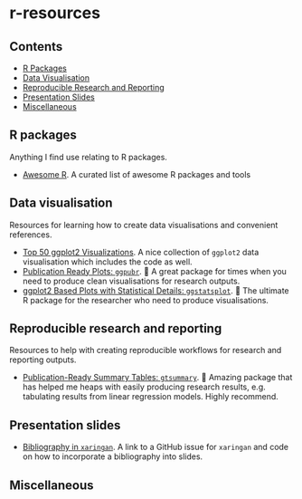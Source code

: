 # r-resources

## **Contents**

- [R Packages](#r-packages)
- [Data Visualisation](#data-visualisation)
- [Reproducible Research and Reporting](#reproducible-research-and-reporting)
- [Presentation Slides](#presentation-slides)
- [Miscellaneous](#miscellaneous)

## R packages

Anything I find use relating to R packages.

- [Awesome R](https://github.com/qinwf/awesome-R). A curated list of awesome R packages and tools

## Data visualisation

Resources for learning how to create data visualisations and convenient references.

- [Top 50 ggplot2 Visualizations](http://r-statistics.co/Top50-Ggplot2-Visualizations-MasterList-R-Code.html). A nice collection of `ggplot2` data visualisation which includes the code as well.
- [Publication Ready Plots: `ggpubr`](http://www.sthda.com/english/articles/24-ggpubr-publication-ready-plots/). :blue_heart: A great package for times when you need to produce clean visualisations for research outputs.
- [ggplot2 Based Plots with Statistical Details: `ggstatsplot`](https://indrajeetpatil.github.io/ggstatsplot/). :blue_heart: The ultimate R package for the researcher who need to produce visualisations.

## Reproducible research and reporting

Resources to help with creating reproducible workflows for research and reporting outputs.

- [Publication-Ready Summary Tables: `gtsummary`](http://www.danieldsjoberg.com/gtsummary/). :blue_heart: Amazing package that has helped me heaps with easily producing research results, e.g. tabulating results from linear regression models. Highly recommend.

## Presentation slides

- [Bibliography in `xaringan`](https://github.com/yihui/xaringan/issues/26). A link to a GitHub issue for `xaringan` and code on how to incorporate a bibliography into slides.

## Miscellaneous

